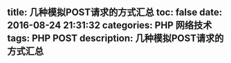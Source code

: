 title: 几种模拟POST请求的方式汇总
toc: false
date: 2016-08-24 21:31:32
categories: PHP 网络技术
tags: PHP POST
description: 几种模拟POST请求的方式汇总
---
